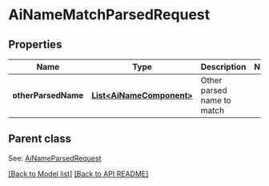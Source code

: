 
# AiNameMatchParsedRequest
## Properties
Name | Type | Description | Notes
------------ | ------------- | ------------- | -------------
**otherParsedName** | [**List&lt;AiNameComponent&gt;**](AiNameComponent.md) | Other parsed name to match              | 


## Parent class

See: [AiNameParsedRequest](AiNameParsedRequest.md)

[[Back to Model list]](Models.md) [[Back to API README]](README.md)

